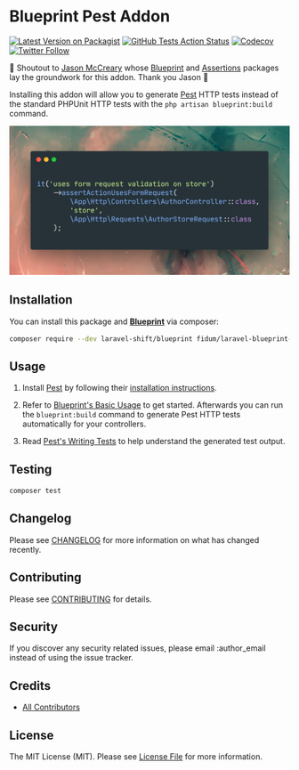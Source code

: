 # Blueprint Pest Addon

[![Latest Version on Packagist](https://img.shields.io/packagist/v/fidum/laravel-blueprint-pestphp-addon.svg?style=for-the-badge)](https://packagist.org/packages/fidum/laravel-blueprint-pestphp-addon)
[![GitHub Tests Action Status](https://img.shields.io/github/workflow/status/fidum/laravel-blueprint-pestphp-addon/run-tests?label=tests&style=for-the-badge)](https://github.com/fidum/laravel-blueprint-pestphp-addon/actions?query=workflow%3Arun-tests+branch%3Amaster)
[![Codecov](https://img.shields.io/codecov/c/github/fidum/laravel-blueprint-pestphp-addon?logo=codecov&logoColor=white&style=for-the-badge)](https://codecov.io/gh/fidum/laravel-blueprint-pestphp-addon)
[![Twitter Follow](https://img.shields.io/twitter/follow/danmasonmp?label=Follow&logo=twitter&style=for-the-badge)](https://twitter.com/danmasonmp)  

:mega: Shoutout to [Jason McCreary](https://github.com/jasonmccreary) whose [Blueprint](https://github.com/laravel-shift/blueprint) and [Assertions](https://github.com/jasonmccreary/laravel-test-assertions) packages lay the groundwork for this addon. Thank you Jason :raised_hands:

Installing this addon will allow you to generate [Pest](https://github.com/pestphp/pest) HTTP tests instead of the standard PHPUnit HTTP tests with the `php artisan blueprint:build` command.

![Preview](docs/preview.png)

## Installation

You can install this package and **[Blueprint](https://github.com/laravel-shift/blueprint)** via composer:

```bash
composer require --dev laravel-shift/blueprint fidum/laravel-blueprint-pestphp-addon
```

## Usage

1. Install [Pest](https://github.com/pestphp/pest) by following their [installation instructions](https://pestphp.com/docs/installation/).

2. Refer to [Blueprint's Basic Usage](https://github.com/laravel-shift/blueprint#basic-usage) to get started. Afterwards you can run the `blueprint:build` command to generate Pest HTTP tests automatically for your controllers.

3. Read [Pest's Writing Tests](https://pestphp.com/docs/writing-tests/) to help understand the generated test output. 

## Testing
```bash
composer test
```

## Changelog

Please see [CHANGELOG](CHANGELOG.md) for more information on what has changed recently.

## Contributing

Please see [CONTRIBUTING](CONTRIBUTING.md) for details.

## Security

If you discover any security related issues, please email :author_email instead of using the issue tracker.

## Credits

- [All Contributors](../../contributors)

## License

The MIT License (MIT). Please see [License File](LICENSE.md) for more information.
